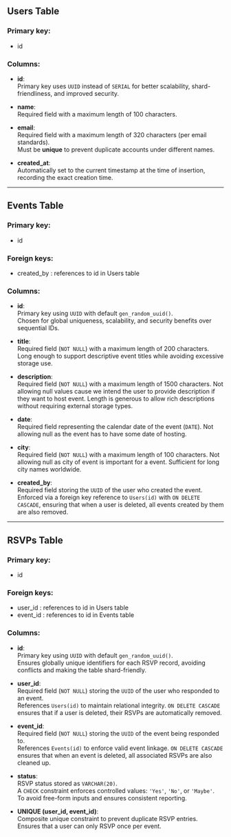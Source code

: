 ## Users Table
### Primary key:
- id

### Columns:
- **id**:  
  Primary key uses `UUID` instead of `SERIAL` for better scalability, shard-friendliness, and improved security.  

- **name**:  
  Required field with a maximum length of 100 characters.  

- **email**:  
  Required field with a maximum length of 320 characters (per email standards).  
  Must be **unique** to prevent duplicate accounts under different names.  

- **created_at**:  
  Automatically set to the current timestamp at the time of insertion, recording the exact creation time.  

-----------
## Events Table
### Primary key:
- id
### Foreign keys:
- created_by : references to id in Users table

### Columns:
- **id**:  
  Primary key using `UUID` with default `gen_random_uuid()`.  
  Chosen for global uniqueness, scalability, and security benefits over sequential IDs.  

- **title**:  
  Required field (`NOT NULL`) with a maximum length of 200 characters.  
  Long enough to support descriptive event titles while avoiding excessive storage use.  

- **description**:  
  Required field (`NOT NULL`) with a maximum length of 1500 characters. Not allowing null values cause we intend the user to provide description if they want to host event.
  Length is generous to allow rich descriptions without requiring external storage types.  

- **date**:  
  Required field representing the calendar date of the event (`DATE`). Not allowing null as the event has to have some date of hosting.

- **city**:  
  Required field (`NOT NULL`) with a maximum length of 100 characters. Not allowing null as city of event is important for a event.
  Sufficient for long city names worldwide.  

- **created_by**:  
  Required field storing the `UUID` of the user who created the event.  
  Enforced via a foreign key reference to `Users(id)` with `ON DELETE CASCADE`, ensuring that when a user is deleted, all events created by them are also removed.  

-----------
## RSVPs Table
### Primary key:
- id
### Foreign keys:
- user_id : references to id in Users table
- event_id : references to id in Events table

### Columns:
- **id**:  
  Primary key using `UUID` with default `gen_random_uuid()`.  
  Ensures globally unique identifiers for each RSVP record, avoiding conflicts and making the table shard-friendly.  

- **user_id**:  
  Required field (`NOT NULL`) storing the `UUID` of the user who responded to an event.  
  References `Users(id)` to maintain relational integrity. `ON DELETE CASCADE` ensures that if a user is deleted, their RSVPs are automatically removed.  

- **event_id**:  
  Required field (`NOT NULL`) storing the `UUID` of the event being responded to.  
  References `Events(id)` to enforce valid event linkage. `ON DELETE CASCADE` ensures that when an event is deleted, all associated RSVPs are also cleaned up.  

- **status**:  
  RSVP status stored as `VARCHAR(20)`.  
  A `CHECK` constraint enforces controlled values: `'Yes'`, `'No'`, or `'Maybe'`.  
  To avoid free-form inputs and ensures consistent reporting.  

- **UNIQUE (user_id, event_id)**:  
  Composite unique constraint to prevent duplicate RSVP entries.  
  Ensures that a user can only RSVP once per event.  

